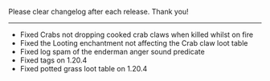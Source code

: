 Please clear changelog after each release.
Thank you!

-----------------
- Fixed Crabs not dropping cooked crab claws when killed whilst on fire
- Fixed the Looting enchantment not affecting the Crab claw loot table
- Fixed log spam of the enderman anger sound predicate
- Fixed tags on 1.20.4
- Fixed potted grass loot table on 1.20.4
